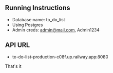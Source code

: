 ## Running Instructions
* Database name: to_do_list
* Using Postgres
* Admin creds: admin@mail.com, Admin1234

## API URL
* to-do-list-production-c08f.up.railway.app:8080

That's it